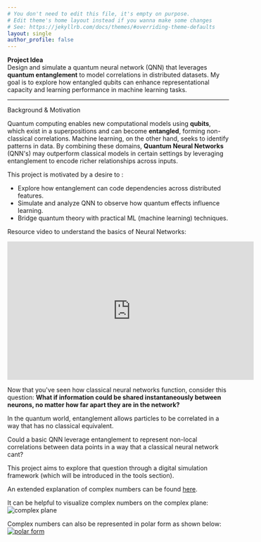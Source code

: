 ```yaml
---
# You don't need to edit this file, it's empty on purpose.
# Edit theme's home layout instead if you wanna make some changes
# See: https://jekyllrb.com/docs/themes/#overriding-theme-defaults
layout: single
author_profile: false
---
```

 **Project Idea**  
Design and simulate a quantum neural network (QNN) that leverages **quantum entanglement** to model correlations in distributed datasets. My goal is to explore how entangled qubits can enhance representational capacity and learning performance in machine learning tasks.

---

 Background & Motivation

Quantum computing enables new computational models using **qubits**, which exist in a superpositions and can become **entangled**, forming non-classical correlations. Machine learning, on the other hand, seeks to identify patterns in data. By combining these domains, **Quantum Neural Networks** (QNN's) may outperform classical models in certain settings by leveraging entanglement to encode richer relationships across inputs. 

This project is motivated by a desire to : 
- Explore how entanglement can code dependencies across distributed features.
- Simulate and analyze QNN to observe how quantum effects influence learning.
- Bridge quantum theory with practical ML (machine learning) techniques.

Resource video to understand the basics of Neural Networks: 
<iframe width="560" height="315" src="https://www.youtube.com/embed/rEDzUT3ymw4?si=UJNqqWpieu4aCPP1" title="YouTube video player" frameborder="0" allow="accelerometer; autoplay; clipboard-write; encrypted-media; gyroscope; picture-in-picture; web-share" referrerpolicy="strict-origin-when-cross-origin" allowfullscreen></iframe>

Now that you've seen how classical neural networks function, consider this question: 
**What if information could be shared instantaneously between neurons, no matter how far apart they are in the network?**

In the quantum world, entanglement allows particles to be correlated in a way that has no classical equivalent. 

Could a basic QNN leverage entanglement to represent non-local correlations between data points in a way that a classical neural network cant?

This project aims to explore that question through a digital simulation framework (which will be introduced in the tools section).


An extended explanation of complex numbers can be found [here](https://en.wikipedia.org/wiki/Complex_number).

It can be helpful to visualize complex numbers on the complex plane:  
![complex plane](https://github.com/user-attachments/assets/37a67d36-b47a-48b9-8076-25a053f6e087)

Complex numbers can also be represented in polar form as shown below:  
[![polar form](https://slideplayer.com/slide/13501066/82/images/16/Polar+Form+The+same+Complex+Number+may+be+expressed+in+Polar+Form:.jpg)](https://slideplayer.com/slide/13501066/)


